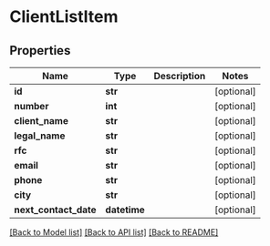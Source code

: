 # ClientListItem

## Properties
Name | Type | Description | Notes
------------ | ------------- | ------------- | -------------
**id** | **str** |  | [optional] 
**number** | **int** |  | [optional] 
**client_name** | **str** |  | [optional] 
**legal_name** | **str** |  | [optional] 
**rfc** | **str** |  | [optional] 
**email** | **str** |  | [optional] 
**phone** | **str** |  | [optional] 
**city** | **str** |  | [optional] 
**next_contact_date** | **datetime** |  | [optional] 

[[Back to Model list]](../README.md#documentation-for-models) [[Back to API list]](../README.md#documentation-for-api-endpoints) [[Back to README]](../README.md)


